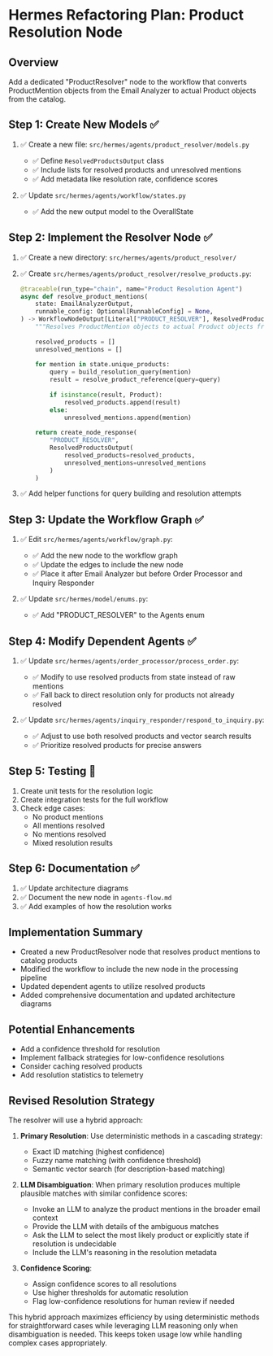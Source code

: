 # Hermes Refactoring Plan: Product Resolution Node

## Overview
Add a dedicated "ProductResolver" node to the workflow that converts ProductMention objects from the Email Analyzer to actual Product objects from the catalog.

## Step 1: Create New Models ✅
1. ✅ Create a new file: `src/hermes/agents/product_resolver/models.py`
   - ✅ Define `ResolvedProductsOutput` class
   - ✅ Include lists for resolved products and unresolved mentions
   - ✅ Add metadata like resolution rate, confidence scores

2. ✅ Update `src/hermes/agents/workflow/states.py`
   - ✅ Add the new output model to the OverallState

## Step 2: Implement the Resolver Node ✅
1. ✅ Create a new directory: `src/hermes/agents/product_resolver/`
2. ✅ Create `src/hermes/agents/product_resolver/resolve_products.py`:
   ```python
   @traceable(run_type="chain", name="Product Resolution Agent")
   async def resolve_product_mentions(
       state: EmailAnalyzerOutput,
       runnable_config: Optional[RunnableConfig] = None,
   ) -> WorkflowNodeOutput[Literal["PRODUCT_RESOLVER"], ResolvedProductsOutput]:
       """Resolves ProductMention objects to actual Product objects from the catalog."""
       
       resolved_products = []
       unresolved_mentions = []
       
       for mention in state.unique_products:
           query = build_resolution_query(mention)
           result = resolve_product_reference(query=query)
           
           if isinstance(result, Product):
               resolved_products.append(result)
           else:
               unresolved_mentions.append(mention)
       
       return create_node_response(
           "PRODUCT_RESOLVER",
           ResolvedProductsOutput(
               resolved_products=resolved_products,
               unresolved_mentions=unresolved_mentions
           )
       )
   ```

3. ✅ Add helper functions for query building and resolution attempts

## Step 3: Update the Workflow Graph ✅
1. ✅ Edit `src/hermes/agents/workflow/graph.py`:
   - ✅ Add the new node to the workflow graph
   - ✅ Update the edges to include the new node
   - ✅ Place it after Email Analyzer but before Order Processor and Inquiry Responder

2. ✅ Update `src/hermes/model/enums.py`:
   - ✅ Add "PRODUCT_RESOLVER" to the Agents enum

## Step 4: Modify Dependent Agents ✅
1. ✅ Update `src/hermes/agents/order_processor/process_order.py`:
   - ✅ Modify to use resolved products from state instead of raw mentions
   - ✅ Fall back to direct resolution only for products not already resolved

2. ✅ Update `src/hermes/agents/inquiry_responder/respond_to_inquiry.py`:
   - ✅ Adjust to use both resolved products and vector search results
   - ✅ Prioritize resolved products for precise answers

## Step 5: Testing 🔄
1. Create unit tests for the resolution logic
2. Create integration tests for the full workflow
3. Check edge cases:
   - No product mentions
   - All mentions resolved
   - No mentions resolved
   - Mixed resolution results

## Step 6: Documentation ✅
1. ✅ Update architecture diagrams
2. ✅ Document the new node in `agents-flow.md`
3. ✅ Add examples of how the resolution works

## Implementation Summary
- Created a new ProductResolver node that resolves product mentions to catalog products
- Modified the workflow to include the new node in the processing pipeline
- Updated dependent agents to utilize resolved products
- Added comprehensive documentation and updated architecture diagrams

## Potential Enhancements
- Add a confidence threshold for resolution
- Implement fallback strategies for low-confidence resolutions
- Consider caching resolved products
- Add resolution statistics to telemetry 

## Revised Resolution Strategy
The resolver will use a hybrid approach:

1. **Primary Resolution**: Use deterministic methods in a cascading strategy:
   - Exact ID matching (highest confidence)
   - Fuzzy name matching (with confidence threshold)
   - Semantic vector search (for description-based matching)

2. **LLM Disambiguation**: When primary resolution produces multiple plausible matches with similar confidence scores:
   - Invoke an LLM to analyze the product mentions in the broader email context
   - Provide the LLM with details of the ambiguous matches
   - Ask the LLM to select the most likely product or explicitly state if resolution is undecidable
   - Include the LLM's reasoning in the resolution metadata

3. **Confidence Scoring**:
   - Assign confidence scores to all resolutions
   - Use higher thresholds for automatic resolution
   - Flag low-confidence resolutions for human review if needed

This hybrid approach maximizes efficiency by using deterministic methods for straightforward cases while leveraging LLM reasoning only when disambiguation is needed. This keeps token usage low while handling complex cases appropriately. 